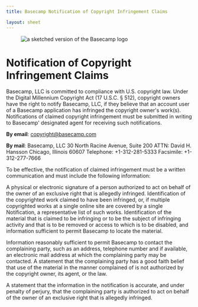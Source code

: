 ```yaml
---
title: Basecamp Notification of Copyright Infringement Claims

layout: sheet
---
```

<figure class="centered">
  <img alt="a sketched version of the Basecamp logo" src="{% asset_path about/policies/basecamp-sketched-small.png %}" class="image-size-17">
</figure>

# Notification of Copyright Infringement Claims

Basecamp, LLC is committed to compliance with U.S. copyright law. Under the Digital Millennium Copyright Act (17 U.S.C. § 512), copyright owners have the right to notify Basecamp, LLC, if they believe that an account user of a Basecamp application has infringed the copyright owner's work(s). Notifications of claimed copyright infringement must be submitted in writing to Basecamp' designated agent for receiving such notifications.

**By email**: copyright@basecamp.com

**By mail**:  Basecamp, LLC
30 North Racine Avenue, Suite 200
ATTN: David H. Hansson
Chicago, Illinois 60607
Telephone: +1-312-281-5333
Facsimile: +1-312-277-7666

To be effective, the notification of claimed infringement must be a written communication and must include the following information:

A physical or electronic signature of a person authorized to act on behalf of the owner of an exclusive right that is allegedly infringed.
Identification of the copyrighted work claimed to have been infringed, or, if multiple copyrighted works at a single online site are covered by a single Notification, a representative list of such works.
Identification of the material that is claimed to be infringing or to be the subject of infringing activity and that is to be removed or access to which is to be disabled, and information sufficient to permit Basecamp to locate the material.

Information reasonably sufficient to permit Basecamp to contact the complaining party, such as an address, telephone number and if available, an electronic mail address at which the complaining party may be contacted.
A statement that the complaining party has a good faith belief that use of the material in the manner complained of is not authorized by the copyright owner, its agent, or the law.

A statement that the information in the notification is accurate, and under penalty of perjury, that the complaining party is authorized to act on behalf of the owner of an exclusive right that is allegedly infringed.
